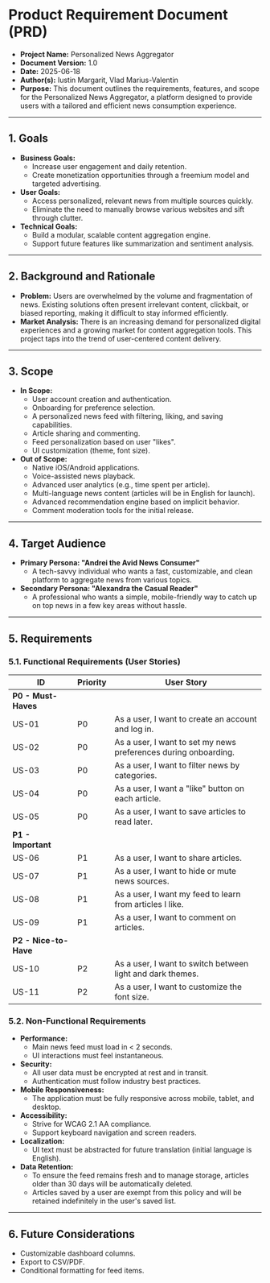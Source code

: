 # Product Requirement Document (PRD)

- **Project Name:** Personalized News Aggregator
- **Document Version:** 1.0
- **Date:** 2025-06-18
- **Author(s):** Iustin Margarit, Vlad Marius-Valentin
- **Purpose:** This document outlines the requirements, features, and scope for the Personalized News Aggregator, a platform designed to provide users with a tailored and efficient news consumption experience.

---

## 1. Goals

- **Business Goals:**
    - Increase user engagement and daily retention.
    - Create monetization opportunities through a freemium model and targeted advertising.
- **User Goals:**
    - Access personalized, relevant news from multiple sources quickly.
    - Eliminate the need to manually browse various websites and sift through clutter.
- **Technical Goals:**
    - Build a modular, scalable content aggregation engine.
    - Support future features like summarization and sentiment analysis.

---

## 2. Background and Rationale

- **Problem:** Users are overwhelmed by the volume and fragmentation of news. Existing solutions often present irrelevant content, clickbait, or biased reporting, making it difficult to stay informed efficiently.
- **Market Analysis:** There is an increasing demand for personalized digital experiences and a growing market for content aggregation tools. This project taps into the trend of user-centered content delivery.

---

## 3. Scope

- **In Scope:**
    - User account creation and authentication.
    - Onboarding for preference selection.
    - A personalized news feed with filtering, liking, and saving capabilities.
    - Article sharing and commenting.
    - Feed personalization based on user "likes".
    - UI customization (theme, font size).
- **Out of Scope:**
    - Native iOS/Android applications.
    - Voice-assisted news playback.
    - Advanced user analytics (e.g., time spent per article).
    - Multi-language news content (articles will be in English for launch).
    - Advanced recommendation engine based on implicit behavior.
    - Comment moderation tools for the initial release.

---

## 4. Target Audience

- **Primary Persona: "Andrei the Avid News Consumer"**
    - A tech-savvy individual who wants a fast, customizable, and clean platform to aggregate news from various topics.
- **Secondary Persona: "Alexandra the Casual Reader"**
    - A professional who wants a simple, mobile-friendly way to catch up on top news in a few key areas without hassle.

---

## 5. Requirements

### 5.1. Functional Requirements (User Stories)

| ID | Priority | User Story |
|---|---|---|
| **P0 - Must-Haves** | | |
| US-01 | P0 | As a user, I want to create an account and log in. |
| US-02 | P0 | As a user, I want to set my news preferences during onboarding. |
| US-03 | P0 | As a user, I want to filter news by categories. |
| US-04 | P0 | As a user, I want a "like" button on each article. |
| US-05 | P0 | As a user, I want to save articles to read later. |
| **P1 - Important** | | |
| US-06 | P1 | As a user, I want to share articles. |
| US-07 | P1 | As a user, I want to hide or mute news sources. |
| US-08 | P1 | As a user, I want my feed to learn from articles I like. |
| US-09 | P1 | As a user, I want to comment on articles. |
| **P2 - Nice-to-Have** | | |
| US-10 | P2 | As a user, I want to switch between light and dark themes. |
| US-11 | P2 | As a user, I want to customize the font size. |

### 5.2. Non-Functional Requirements

- **Performance:**
    - Main news feed must load in < 2 seconds.
    - UI interactions must feel instantaneous.
- **Security:**
    - All user data must be encrypted at rest and in transit.
    - Authentication must follow industry best practices.
- **Mobile Responsiveness:**
    - The application must be fully responsive across mobile, tablet, and desktop.
- **Accessibility:**
    - Strive for WCAG 2.1 AA compliance.
    - Support keyboard navigation and screen readers.
- **Localization:**
    - UI text must be abstracted for future translation (initial language is English).
- **Data Retention:**
    - To ensure the feed remains fresh and to manage storage, articles older than 30 days will be automatically deleted.
    - Articles saved by a user are exempt from this policy and will be retained indefinitely in the user's saved list.

---

## 6. Future Considerations

- Customizable dashboard columns.
- Export to CSV/PDF.
- Conditional formatting for feed items.